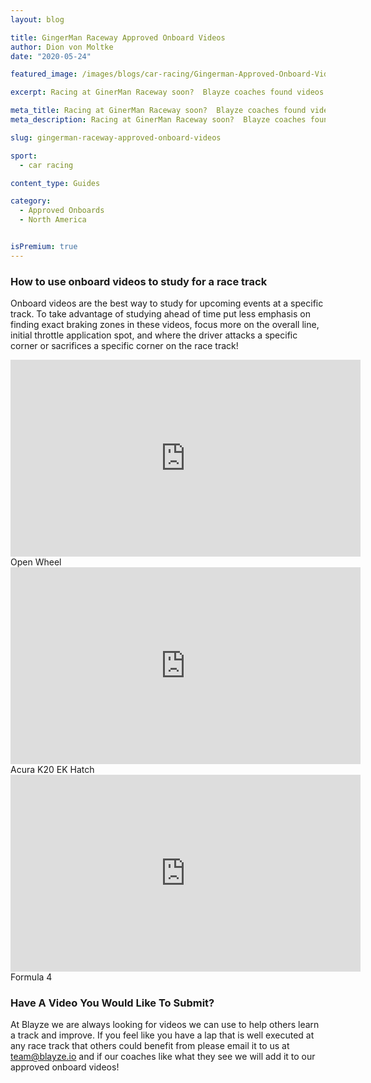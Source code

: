 ```yaml
---
layout: blog

title: GingerMan Raceway Approved Onboard Videos
author: Dion von Moltke
date: "2020-05-24"

featured_image: /images/blogs/car-racing/Gingerman-Approved-Onboard-Videos-compressor.jpg

excerpt: Racing at GinerMan Raceway soon?  Blayze coaches found videos they approve of watching to study for this race track!

meta_title: Racing at GinerMan Raceway soon?  Blayze coaches found videos they approve of watching to study for this race track!
meta_description: Racing at GinerMan Raceway soon?  Blayze coaches found videos they approve of watching to study for this race track!

slug: gingerman-raceway-approved-onboard-videos

sport:
  - car racing

content_type: Guides

category:
  - Approved Onboards
  - North America


isPremium: true
---
```


### How to use onboard videos to study for a race track

Onboard videos are the best way to study for upcoming events at a specific track. To take advantage of studying ahead of time put less emphasis on finding exact braking zones in these videos, focus more on the overall line, initial throttle application spot, and where the driver attacks a specific corner or sacrifices a specific corner on the race track!

<iframe title="Blog iFrame" width="560" height="315" src="https://www.youtube.com/embed/yNfVsGmT9bI" frameborder="0" allow="accelerometer; autoplay; encrypted-media; gyroscope; picture-in-picture" allowfullscreen></iframe>
Open Wheel

<iframe title="Blog iFrame" width="560" height="315" src="https://www.youtube.com/embed/LVyQy9sLRds" frameborder="0" allow="accelerometer; autoplay; encrypted-media; gyroscope; picture-in-picture" allowfullscreen></iframe>
Acura K20 EK Hatch

<iframe title="Blog iFrame" width="560" height="315" src="https://www.youtube.com/embed/1iMRuHf6aC8" frameborder="0" allow="accelerometer; autoplay; encrypted-media; gyroscope; picture-in-picture" allowfullscreen></iframe>
Formula 4

### Have A Video You Would Like To Submit?

At Blayze we are always looking for videos we can use to help others learn a track and improve. If you feel like you have a lap that is well executed at any race track that others could benefit from please email it to us at team@blayze.io and if our coaches like what they see we will add it to our approved onboard videos!
